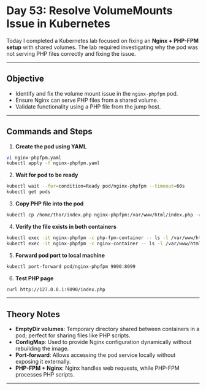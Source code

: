 

# Day 53: Resolve VolumeMounts Issue in Kubernetes

Today I completed a Kubernetes lab focused on fixing an **Nginx + PHP-FPM setup** with shared volumes. The lab required investigating why the pod was not serving PHP files correctly and fixing the issue.

---

## **Objective**

* Identify and fix the volume mount issue in the `nginx-phpfpm` pod.
* Ensure Nginx can serve PHP files from a shared volume.
* Validate functionality using a PHP file from the jump host.

---

## **Commands and Steps**

1. **Create the pod using YAML**

```bash
vi nginx-phpfpm.yaml
kubectl apply -f nginx-phpfpm.yaml
```

2. **Wait for pod to be ready**

```bash
kubectl wait --for=condition=Ready pod/nginx-phpfpm --timeout=60s
kubectl get pods
```

3. **Copy PHP file into the pod**

```bash
kubectl cp /home/thor/index.php nginx-phpfpm:/var/www/html/index.php -c php-fpm-container
```

4. **Verify the file exists in both containers**

```bash
kubectl exec -it nginx-phpfpm -c php-fpm-container -- ls -l /var/www/html
kubectl exec -it nginx-phpfpm -c nginx-container -- ls -l /var/www/html
```

5. **Forward pod port to local machine**

```bash
kubectl port-forward pod/nginx-phpfpm 9090:8099
```

6. **Test PHP page**

```bash
curl http://127.0.0.1:9090/index.php
```

---

## **Theory Notes**

* **EmptyDir volumes**: Temporary directory shared between containers in a pod; perfect for sharing files like PHP scripts.
* **ConfigMap**: Used to provide Nginx configuration dynamically without rebuilding the image.
* **Port-forward**: Allows accessing the pod service locally without exposing it externally.
* **PHP-FPM + Nginx**: Nginx handles web requests, while PHP-FPM processes PHP scripts.

---
